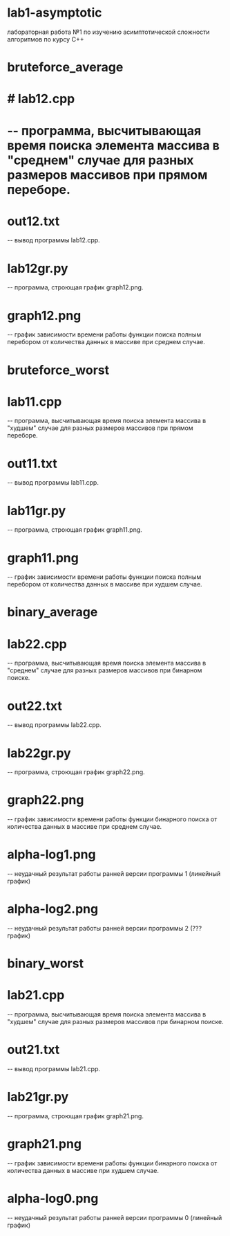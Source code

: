 # lab1-asymptotic
лабораторная работа №1 по изучению асимптотической сложности алгоритмов по курсу С++


# bruteforce_average
# # lab12.cpp 
  # -- программа, высчитывающая время поиска элемента массива в "среднем" случае для разных размеров массивов при прямом переборе. 
# out12.txt 
  -- вывод программы lab12.cpp.
# lab12gr.py
  -- программа, строющая график graph12.png.
# graph12.png 
  -- график зависимости времени работы функции поиска полным перебором от количества данных в массиве при среднем случае.


# bruteforce_worst
# lab11.cpp 
  -- программа, высчитывающая время поиска элемента массива в "худшем" случае для разных размеров массивов при прямом переборе. 
# out11.txt 
  -- вывод программы lab11.cpp.
# lab11gr.py
  -- программа, строющая график graph11.png.
# graph11.png 
  -- график зависимости времени работы функции поиска полным перебором от количества данных в массиве при худшем случае.


# binary_average
# lab22.cpp 
  -- программа, высчитывающая время поиска элемента массива в "среднем" случае для разных размеров массивов при бинарном поиске. 
# out22.txt 
  -- вывод программы lab22.cpp.
# lab22gr.py
  -- программа, строющая график graph22.png.
# graph22.png 
  -- график зависимости времени работы функции бинарного поиска от количества данных в массиве при среднем случае.
# alpha-log1.png 
  -- неудачный результат работы ранней версии программы 1 (линейный график)
# alpha-log2.png 
  -- неудачный результат работы ранней версии программы 2 (??? график)
  
  
# binary_worst
# lab21.cpp 
  -- программа, высчитывающая время поиска элемента массива в "худшем" случае для разных размеров массивов при бинарном поиске. 
# out21.txt 
  -- вывод программы lab21.cpp.
# lab21gr.py
  -- программа, строющая график graph21.png.
# graph21.png 
  -- график зависимости времени работы функции бинарного поиска от количества данных в массиве при худшем случае.
# alpha-log0.png 
  -- неудачный результат работы ранней версии программы 0 (линейный график)
